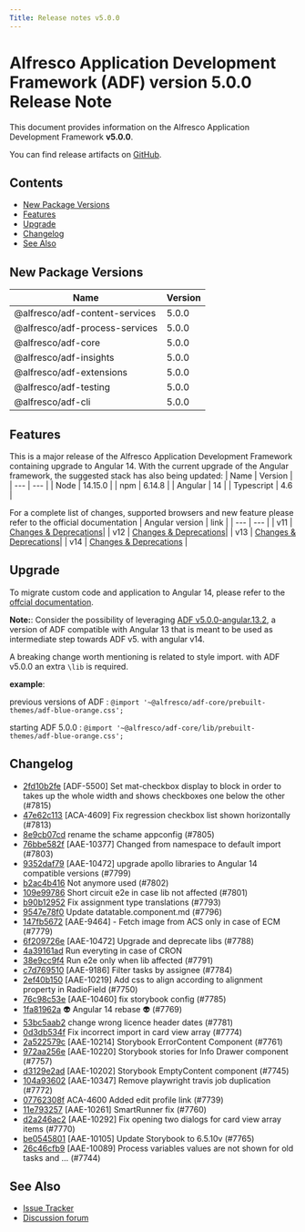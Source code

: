 ```yaml
---
Title: Release notes v5.0.0
---
```


# Alfresco Application Development Framework (ADF) version 5.0.0 Release Note

This document provides information on the Alfresco Application Development Framework **v5.0.0**.

You can find release artifacts on [GitHub](https://github.com/Alfresco/alfresco-ng2-components/releases/tag/5.0.0).

## Contents

- [New Package Versions](#new-package-versions)
- [Features](#features)
- [Upgrade](#upgrade)
- [Changelog](#changelog)
- [See Also](#see-also)

## New Package Versions

| Name | Version |
| --- | --- |
| @alfresco/adf-content-services | 5.0.0 |
| @alfresco/adf-process-services | 5.0.0 |
| @alfresco/adf-core | 5.0.0 |
| @alfresco/adf-insights | 5.0.0 |
| @alfresco/adf-extensions | 5.0.0 |
| @alfresco/adf-testing | 5.0.0 |
| @alfresco/adf-cli | 5.0.0 |

## Features

This is a major release of the Alfresco Application Development Framework containing upgrade to Angular 14.
With the current upgrade of the Angular framework, the suggested stack has also being updated: 
| Name | Version | 
| --- | --- | 
| Node | 14.15.0 |
| npm | 6.14.8 |
| Angular | 14 |
| Typescript | 4.6 |

For a complete list of changes, supported browsers and new feature please refer to the official documentation
| Angular version | link |
| --- | --- |
| v11 | [Changes & Deprecations](https://v11.angular.io/guide/updating-to-version-11)|
| v12 | [Changes & Deprecations](https://v12.angular.io/guide/updating-to-version-12)|
| v13 |  [Changes & Deprecations](https://v13.angular.io/guide/update-to-latest-version)|
| v14 | [Changes & Deprecations](https://angular.io/guide/update-to-latest-version) |

## Upgrade

To migrate custom code and application to Angular 14, please refer to the [offcial documentation](https://angular.io/).

**Note:**: Consider the possibility of leveraging [ADF v5.0.0-angular.13.2](https://www.npmjs.com/package/@alfresco/adf-core/v/5.0.0-angular.13.2), a version of ADF compatible with Angular 13 that is meant to be used as intermediate step towards ADF v5. with angular v14. 

A breaking change worth mentioning is related to style import. with ADF v5.0.0 an extra ```\lib``` is required.


**example**:

   previous versions of ADF :  ```@import '~@alfresco/adf-core/prebuilt-themes/adf-blue-orange.css';```
    
   starting ADF 5.0.0 : ```@import '~@alfresco/adf-core/lib/prebuilt-themes/adf-blue-orange.css';```

## Changelog

- [2fd10b2fe](https://github.com/Alfresco/alfresco-ng2-components/commit/2fd10b2fe) [ADF-5500] Set mat-checkbox display to block in order to takes up the whole width and shows checkboxes one below the other (#7815)
- [47e62c113](https://github.com/Alfresco/alfresco-ng2-components/commit/47e62c113) [ACA-4609] Fix regression checkbox list shown horizontally (#7813)
- [8e9cb07cd](https://github.com/Alfresco/alfresco-ng2-components/commit/8e9cb07cd) rename the schame appconfig (#7805)
- [76bbe582f](https://github.com/Alfresco/alfresco-ng2-components/commit/76bbe582f) [AAE-10377] Changed from namespace to default import (#7803)
- [9352daf79](https://github.com/Alfresco/alfresco-ng2-components/commit/9352daf79) [AAE-10472] upgrade apollo libraries to Angular 14 compatible versions (#7799)
- [b2ac4b416](https://github.com/Alfresco/alfresco-ng2-components/commit/b2ac4b416) Not anymore used (#7802)
- [109e99786](https://github.com/Alfresco/alfresco-ng2-components/commit/109e99786) Short circuit e2e in case lib not affected (#7801)
- [b90b12952](https://github.com/Alfresco/alfresco-ng2-components/commit/b90b12952) Fix assignment type translations (#7793)
- [9547e78f0](https://github.com/Alfresco/alfresco-ng2-components/commit/9547e78f0) Update datatable.component.md (#7796)
- [147fb5672](https://github.com/Alfresco/alfresco-ng2-components/commit/147fb5672) [AAE-9464] - Fetch image from ACS only in case of ECM (#7779)
- [6f209726e](https://github.com/Alfresco/alfresco-ng2-components/commit/6f209726e) [AAE-10472] Upgrade and deprecate libs (#7788)
- [4a39161ad](https://github.com/Alfresco/alfresco-ng2-components/commit/4a39161ad) Run everyting in case of CRON
- [38e9cc9f4](https://github.com/Alfresco/alfresco-ng2-components/commit/38e9cc9f4) Run e2e only when lib affected (#7791)
- [c7d769510](https://github.com/Alfresco/alfresco-ng2-components/commit/c7d769510) [AAE-9186] Filter tasks by assignee (#7784)
- [2ef40b150](https://github.com/Alfresco/alfresco-ng2-components/commit/2ef40b150) [AAE-10219] Add css to align according to alignment property in RadioField (#7750)
- [76c98c53e](https://github.com/Alfresco/alfresco-ng2-components/commit/76c98c53e) [AAE-10460] fix storybook config (#7785)
- [1fa81962a](https://github.com/Alfresco/alfresco-ng2-components/commit/1fa81962a) 👽 Angular 14 rebase 👽 (#7769)
- [53bc5aab2](https://github.com/Alfresco/alfresco-ng2-components/commit/53bc5aab2) change wrong licence header dates (#7781)
- [0d3db534f](https://github.com/Alfresco/alfresco-ng2-components/commit/0d3db534f) Fix incorrect import in card view array (#7774)
- [2a522579c](https://github.com/Alfresco/alfresco-ng2-components/commit/2a522579c) [AAE-10214] Storybook ErrorContent Component (#7761)
- [972aa256e](https://github.com/Alfresco/alfresco-ng2-components/commit/972aa256e) [AAE-10220] Storybook stories for Info Drawer component (#7757)
- [d3129e2ad](https://github.com/Alfresco/alfresco-ng2-components/commit/d3129e2ad) [AAE-10202] Storybook EmptyContent component (#7745)
- [104a93602](https://github.com/Alfresco/alfresco-ng2-components/commit/104a93602) [AAE-10347] Remove playwright travis job duplication (#7772)
- [07762308f](https://github.com/Alfresco/alfresco-ng2-components/commit/07762308f) ACA-4600 Added edit profile link (#7739)
- [11e793257](https://github.com/Alfresco/alfresco-ng2-components/commit/11e793257) [AAE-10261] SmartRunner fix (#7760)
- [d2a246ac2](https://github.com/Alfresco/alfresco-ng2-components/commit/d2a246ac2) [AAE-10292] Fix opening two dialogs for card view array items (#7770)
- [be0545801](https://github.com/Alfresco/alfresco-ng2-components/commit/be0545801) [AAE-10105] Update Storybook to 6.5.10v (#7765)
- [26c46cfb9](https://github.com/Alfresco/alfresco-ng2-components/commit/26c46cfb9) [AAE-10089] Process variables values are not shown for old tasks and … (#7744)

## See Also

- [Issue Tracker](https://github.com/Alfresco/alfresco-ng2-components/issues/new)
- [Discussion forum](http://gitter.im/Alfresco/alfresco-ng2-components)
